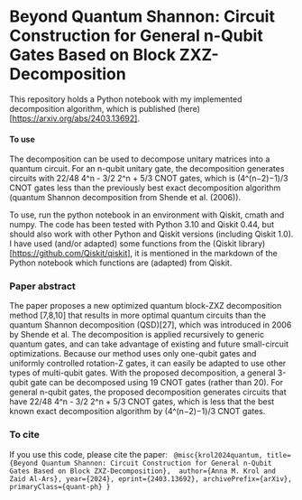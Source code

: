 # Beyond Quantum Shannon: Circuit Construction for General n-Qubit Gates Based on Block ZXZ-Decomposition
This repository holds a Python notebook with my implemented decomposition algorithm, which is published (here)[https://arxiv.org/abs/2403.13692].

#### To use
The decomposition can be used to decompose unitary matrices into a quantum circuit. 
For an n-qubit unitary gate, the decomposition generates circuits with 22/48 4^n - 3/2 2^n + 5/3 CNOT gates, which is (4^(n−2)−1)/3 CNOT gates less than the previously best exact decomposition algorithm (quantum Shannon decomposition from Shende et al. (2006)).

To use, run the python notebook in an environment with Qiskit, cmath and numpy. The code has been tested with Python 3.10 and Qiskit 0.44, but should also work with other Python and Qiskit versions (including Qiskit 1.0). I have used (and/or adapted) some functions from the (Qiskit library)[https://github.com/Qiskit/qiskit], it is mentioned in the markdown of the Python notebook which functions are (adapted) from Qiskit. 

### Paper abstract
The paper proposes a new optimized quantum block-ZXZ decomposition method [7,8,10] that results in more optimal quantum circuits than the quantum Shannon decomposition (QSD)[27], which was introduced in 2006 by Shende et al. The decomposition is applied recursively to generic quantum gates, and can take advantage of existing and future small-circuit optimizations. Because our method uses only one-qubit gates and uniformly controlled rotation-Z gates, it can easily be adapted to use other types of multi-qubit gates. With the proposed decomposition, a general 3-qubit gate can be decomposed using 19 CNOT gates (rather than 20). For general n-qubit gates, the proposed decomposition generates circuits that have 22/48 4^n - 3/2 2^n + 5/3  CNOT gates, which is less that the best known exact decomposition algorithm by (4^(n−2)−1)/3 CNOT gates. 

### To cite
If you use this code, please cite the paper:
`
@misc{krol2024quantum,
      title={Beyond Quantum Shannon: Circuit Construction for General n-Qubit Gates Based on Block ZXZ-Decomposition}, 
      author={Anna M. Krol and Zaid Al-Ars},
      year={2024},
      eprint={2403.13692},
      archivePrefix={arXiv},
      primaryClass={quant-ph}
}`



